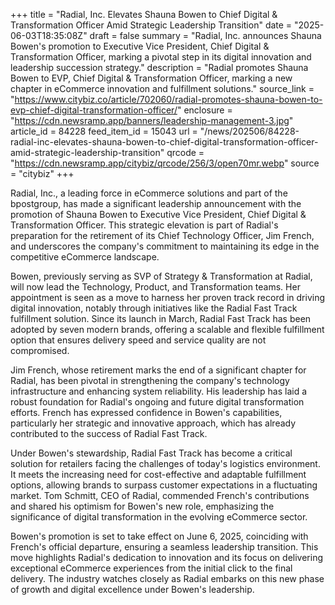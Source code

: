 +++
title = "Radial, Inc. Elevates Shauna Bowen to Chief Digital & Transformation Officer Amid Strategic Leadership Transition"
date = "2025-06-03T18:35:08Z"
draft = false
summary = "Radial, Inc. announces Shauna Bowen's promotion to Executive Vice President, Chief Digital & Transformation Officer, marking a pivotal step in its digital innovation and leadership succession strategy."
description = "Radial promotes Shauna Bowen to EVP, Chief Digital & Transformation Officer, marking a new chapter in eCommerce innovation and fulfillment solutions."
source_link = "https://www.citybiz.co/article/702060/radial-promotes-shauna-bowen-to-evp-chief-digital-transformation-officer/"
enclosure = "https://cdn.newsramp.app/banners/leadership-management-3.jpg"
article_id = 84228
feed_item_id = 15043
url = "/news/202506/84228-radial-inc-elevates-shauna-bowen-to-chief-digital-transformation-officer-amid-strategic-leadership-transition"
qrcode = "https://cdn.newsramp.app/citybiz/qrcode/256/3/open70mr.webp"
source = "citybiz"
+++

<p>Radial, Inc., a leading force in eCommerce solutions and part of the bpostgroup, has made a significant leadership announcement with the promotion of Shauna Bowen to Executive Vice President, Chief Digital & Transformation Officer. This strategic elevation is part of Radial's preparation for the retirement of its Chief Technology Officer, Jim French, and underscores the company's commitment to maintaining its edge in the competitive eCommerce landscape.</p><p>Bowen, previously serving as SVP of Strategy & Transformation at Radial, will now lead the Technology, Product, and Transformation teams. Her appointment is seen as a move to harness her proven track record in driving digital innovation, notably through initiatives like the Radial Fast Track fulfillment solution. Since its launch in March, Radial Fast Track has been adopted by seven modern brands, offering a scalable and flexible fulfillment option that ensures delivery speed and service quality are not compromised.</p><p>Jim French, whose retirement marks the end of a significant chapter for Radial, has been pivotal in strengthening the company's technology infrastructure and enhancing system reliability. His leadership has laid a robust foundation for Radial's ongoing and future digital transformation efforts. French has expressed confidence in Bowen's capabilities, particularly her strategic and innovative approach, which has already contributed to the success of Radial Fast Track.</p><p>Under Bowen's stewardship, Radial Fast Track has become a critical solution for retailers facing the challenges of today's logistics environment. It meets the increasing need for cost-effective and adaptable fulfillment options, allowing brands to surpass customer expectations in a fluctuating market. Tom Schmitt, CEO of Radial, commended French's contributions and shared his optimism for Bowen's new role, emphasizing the significance of digital transformation in the evolving eCommerce sector.</p><p>Bowen's promotion is set to take effect on June 6, 2025, coinciding with French's official departure, ensuring a seamless leadership transition. This move highlights Radial's dedication to innovation and its focus on delivering exceptional eCommerce experiences from the initial click to the final delivery. The industry watches closely as Radial embarks on this new phase of growth and digital excellence under Bowen's leadership.</p>